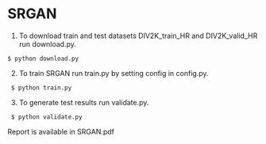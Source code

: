 # SRGAN

1. To download train and test datasets DIV2K_train_HR and DIV2K_valid_HR run download.py. 

  ```$ python download.py```
  
2. To train SRGAN run train.py by setting config in config.py.

 ``` $ python train.py```
  
3. To generate test results run validate.py.

 ``` $ python validate.py```

Report is available in SRGAN.pdf
